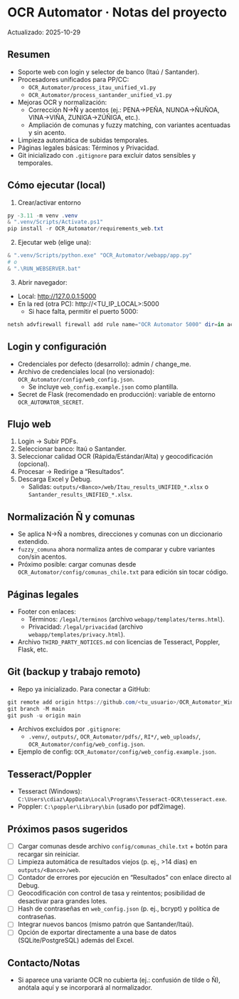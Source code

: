 # OCR Automator · Notas del proyecto

Actualizado: 2025-10-29

## Resumen
- Soporte web con login y selector de banco (Itaú / Santander).
- Procesadores unificados para PP/CC:
  - `OCR_Automator/process_itau_unified_v1.py`
  - `OCR_Automator/process_santander_unified_v1.py`
- Mejoras OCR y normalización:
  - Corrección N→Ñ y acentos (ej.: PENA→PEÑA, NUNOA→ÑUÑOA, VINA→VIÑA, ZUNIGA→ZÚÑIGA, etc.).
  - Ampliación de comunas y fuzzy matching, con variantes acentuadas y sin acento.
- Limpieza automática de subidas temporales.
- Páginas legales básicas: Términos y Privacidad.
- Git inicializado con `.gitignore` para excluir datos sensibles y temporales.

## Cómo ejecutar (local)
1) Crear/activar entorno
```powershell
py -3.11 -m venv .venv
& ".venv/Scripts/Activate.ps1"
pip install -r OCR_Automator/requirements_web.txt
```
2) Ejecutar web (elige una):
```powershell
& ".venv/Scripts/python.exe" "OCR_Automator/webapp/app.py"
# o
& ".\RUN_WEBSERVER.bat"
```
3) Abrir navegador:
- Local: http://127.0.0.1:5000
- En la red (otra PC): http://<TU_IP_LOCAL>:5000
  - Si hace falta, permitir el puerto 5000:
```powershell
netsh advfirewall firewall add rule name="OCR Automator 5000" dir=in action=allow protocol=TCP localport=5000
```

## Login y configuración
- Credenciales por defecto (desarrollo): admin / change_me.
- Archivo de credenciales local (no versionado): `OCR_Automator/config/web_config.json`.
  - Se incluye `web_config.example.json` como plantilla.
- Secret de Flask (recomendado en producción): variable de entorno `OCR_AUTOMATOR_SECRET`.

## Flujo web
1) Login → Subir PDFs.
2) Seleccionar banco: Itaú o Santander.
3) Seleccionar calidad OCR (Rápida/Estándar/Alta) y geocodificación (opcional).
4) Procesar → Redirige a “Resultados”.
5) Descarga Excel y Debug.
   - Salidas: `outputs/<Banco>/web/Itau_results_UNIFIED_*.xlsx` o `Santander_results_UNIFIED_*.xlsx`.

## Normalización Ñ y comunas
- Se aplica N→Ñ a nombres, direcciones y comunas con un diccionario extendido.
- `fuzzy_comuna` ahora normaliza antes de comparar y cubre variantes con/sin acentos.
- Próximo posible: cargar comunas desde `OCR_Automator/config/comunas_chile.txt` para edición sin tocar código.

## Páginas legales
- Footer con enlaces:
  - Términos: `/legal/terminos` (archivo `webapp/templates/terms.html`).
  - Privacidad: `/legal/privacidad` (archivo `webapp/templates/privacy.html`).
- Archivo `THIRD_PARTY_NOTICES.md` con licencias de Tesseract, Poppler, Flask, etc.

## Git (backup y trabajo remoto)
- Repo ya inicializado. Para conectar a GitHub:
```powershell
git remote add origin https://github.com/<tu_usuario>/OCR_Automator_Windows_Portable.git
git branch -M main
git push -u origin main
```
- Archivos excluidos por `.gitignore`:
  - `.venv/`, `outputs/`, `OCR_Automator/pdfs/`, `RI*/`, `web_uploads/`, `OCR_Automator/config/web_config.json`.
- Ejemplo de config: `OCR_Automator/config/web_config.example.json`.

## Tesseract/Poppler
- Tesseract (Windows): `C:\Users\cdiaz\AppData\Local\Programs\Tesseract-OCR\tesseract.exe`.
- Poppler: `C:\poppler\Library\bin` (usado por pdf2image).

## Próximos pasos sugeridos
- [ ] Cargar comunas desde archivo `config/comunas_chile.txt` + botón para recargar sin reiniciar.
- [ ] Limpieza automática de resultados viejos (p. ej., >14 días) en `outputs/<Banco>/web`.
- [ ] Contador de errores por ejecución en “Resultados” con enlace directo al Debug.
- [ ] Geocodificación con control de tasa y reintentos; posibilidad de desactivar para grandes lotes.
- [ ] Hash de contraseñas en `web_config.json` (p. ej., bcrypt) y política de contraseñas.
- [ ] Integrar nuevos bancos (mismo patrón que Santander/Itaú).
- [ ] Opción de exportar directamente a una base de datos (SQLite/PostgreSQL) además del Excel.

## Contacto/Notas
- Si aparece una variante OCR no cubierta (ej.: confusión de tilde o Ñ), anótala aquí y se incorporará al normalizador.
